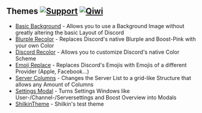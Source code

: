 ## Themes [![Support][support-badge]][support-link] [![Qiwi][qiwi-badge]][qiwi-link]

[support-badge]: https://img.shields.io/badge/-discord-%23595959?style=discord&logo=discord
[support-link]: https://discord.gg/uNrknTUE4Y

[qiwi-badge]: https://img.shields.io/badge/-qiwi-%23595959?style=qiwi&logo=qiwi
[qiwi-link]: https://qiwi.com/n/SHILKIN7777

 - [Basic Background](https://github.com/moonlightperson/BetterDiscordAddons/tree/master/Themes/BasicBackground) - Allows you to use a Background Image without greatly altering the basic Layout of Discord
 - [Blurple Recolor](https://github.com/moonlightperson/BetterDiscordAddons/tree/master/Themes/BlurpleRecolor) - Replaces Discord's native Blurple and Boost-Pink with your own Color
 - [Discord Recolor](https://github.com/moonlightperson/BetterDiscordAddons/tree/master/Themes/DiscordRecolor) - Allows you to customize Discord's native Color Scheme
 - [Emoji Replace](https://github.com/moonlightperson/BetterDiscordAddons/tree/master/Themes/EmojiReplace) - Replaces Discord's Emojis with Emojis of a different Provider (Apple, Facebook...)
 - [Server Columns](https://github.com/moonlightperson/BetterDiscordAddons/tree/master/Themes/ServerColumns) - Changes the Server List to a grid-like Structure that allows any Amount of Columns
 - [Settings Modal](https://github.com/moonlightperson/BetterDiscordAddons/tree/master/Themes/SettingsModal) - Turns Settings Windows like User-/Channel-/Serversettings and Boost Overview into Modals
 - [ShilkinTheme](https://github.com/moonlightperson/BetterDiscordAddons/tree/master/Themes/ShilkinTheme) - Shilkin's test theme
